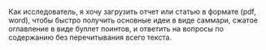 Как исследователь, я хочу загрузить отчет или статью в формате (pdf, word), чтобы быстро получить основные идеи в виде саммари, сжатое оглавление в виде буллет поинтов, и ответить на вопросы по содержанию без перечитывания всего текста.
